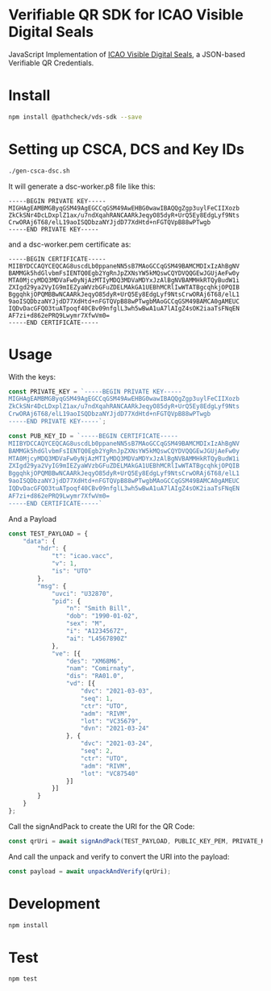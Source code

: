 # Verifiable QR SDK for ICAO Visible Digital Seals

JavaScript Implementation of [ICAO Visible Digital Seals](https://www.icao.int/Security/FAL/TRIP/Documents/TR%20-%20Visible%20Digital%20Seals%20for%20Non-Electronic%20Documents%20V1.31.pdf), a JSON-based Verifiable QR Credentials. 

# Install

```sh
npm install @pathcheck/vds-sdk --save
```

# Setting up CSCA, DCS and Key IDs

```sh
./gen-csca-dsc.sh
```

It will generate a dsc-worker.p8 file like this: 

```
-----BEGIN PRIVATE KEY-----
MIGHAgEAMBMGByqGSM49AgEGCCqGSM49AwEHBG0wawIBAQQgZgp3uylFeCIIXozb
ZkCkSNr4DcLDxplZ1ax/u7ndXqahRANCAARkJeqyO85dyR+UrQ5Ey8EdgLyf9Nts
CrwORAj6T68/elL19aoISQDbzaNYJjdD77XdHtd+nFGTQVpB88wPTwgb
-----END PRIVATE KEY-----
```

and a dsc-worker.pem certificate as: 

```
-----BEGIN CERTIFICATE-----
MIIBYDCCAQYCEQCAG8uscdLb0ppaneNN5sB7MAoGCCqGSM49BAMCMDIxIzAhBgNV
BAMMGk5hdGlvbmFsIENTQ0Egb2YgRnJpZXNsYW5kMQswCQYDVQQGEwJGUjAeFw0y
MTA0MjcyMDQ3MDVaFw0yNjAzMTIyMDQ3MDVaMDYxJzAlBgNVBAMMHkRTQyBudW1i
ZXIgd29ya2VyIG9mIEZyaWVzbGFuZDELMAkGA1UEBhMCRlIwWTATBgcqhkjOPQIB
BggqhkjOPQMBBwNCAARkJeqyO85dyR+UrQ5Ey8EdgLyf9NtsCrwORAj6T68/elL1
9aoISQDbzaNYJjdD77XdHtd+nFGTQVpB88wPTwgbMAoGCCqGSM49BAMCA0gAMEUC
IQDvDacGFQO3tuATpoqf40CBv09nfglL3wh5wBwA1uA7lAIgZ4sOK2iaaTsFNqEN
AF7zi+d862ePRQ9Lwymr7XfwVm0=
-----END CERTIFICATE-----
```


# Usage

With the keys: 

```js
const PRIVATE_KEY = `-----BEGIN PRIVATE KEY-----
MIGHAgEAMBMGByqGSM49AgEGCCqGSM49AwEHBG0wawIBAQQgZgp3uylFeCIIXozb
ZkCkSNr4DcLDxplZ1ax/u7ndXqahRANCAARkJeqyO85dyR+UrQ5Ey8EdgLyf9Nts
CrwORAj6T68/elL19aoISQDbzaNYJjdD77XdHtd+nFGTQVpB88wPTwgb
-----END PRIVATE KEY-----`;

const PUB_KEY_ID = `-----BEGIN CERTIFICATE-----
MIIBYDCCAQYCEQCAG8uscdLb0ppaneNN5sB7MAoGCCqGSM49BAMCMDIxIzAhBgNV
BAMMGk5hdGlvbmFsIENTQ0Egb2YgRnJpZXNsYW5kMQswCQYDVQQGEwJGUjAeFw0y
MTA0MjcyMDQ3MDVaFw0yNjAzMTIyMDQ3MDVaMDYxJzAlBgNVBAMMHkRTQyBudW1i
ZXIgd29ya2VyIG9mIEZyaWVzbGFuZDELMAkGA1UEBhMCRlIwWTATBgcqhkjOPQIB
BggqhkjOPQMBBwNCAARkJeqyO85dyR+UrQ5Ey8EdgLyf9NtsCrwORAj6T68/elL1
9aoISQDbzaNYJjdD77XdHtd+nFGTQVpB88wPTwgbMAoGCCqGSM49BAMCA0gAMEUC
IQDvDacGFQO3tuATpoqf40CBv09nfglL3wh5wBwA1uA7lAIgZ4sOK2iaaTsFNqEN
AF7zi+d862ePRQ9Lwymr7XfwVm0=
-----END CERTIFICATE-----`
```

And a Payload 

```js
const TEST_PAYLOAD = {
    "data": {
        "hdr": {
            "t": "icao.vacc",
            "v": 1,
            "is": "UTO"
        },
        "msg": {
            "uvci": "U32870",
            "pid": {
                "n": "Smith Bill",
                "dob": "1990-01-02",
                "sex": "M",
                "i": "A1234567Z",
                "ai": "L4567890Z"
            },
            "ve": [{
                "des": "XM68M6",
                "nam": "Comirnaty",
                "dis": "RA01.0",
                "vd": [{
                    "dvc": "2021-03-03",
                    "seq": 1,
                    "ctr": "UTO",
                    "adm": "RIVM",
                    "lot": "VC35679",
                    "dvn": "2021-03-24"
                }, {
                    "dvc": "2021-03-24",
                    "seq": 2,
                    "ctr": "UTO",
                    "adm": "RIVM",
                    "lot": "VC87540"
                }]
            }]
        }
    }
};
```

Call the signAndPack to create the URI for the QR Code: 

```js
const qrUri = await signAndPack(TEST_PAYLOAD, PUBLIC_KEY_PEM, PRIVATE_KEY_P8);
```

And call the unpack and verify to convert the URI into the payload: 

```js
const payload = await unpackAndVerify(qrUri);
```

# Development

```sh
npm install
``` 

# Test

```sh
npm test
```
